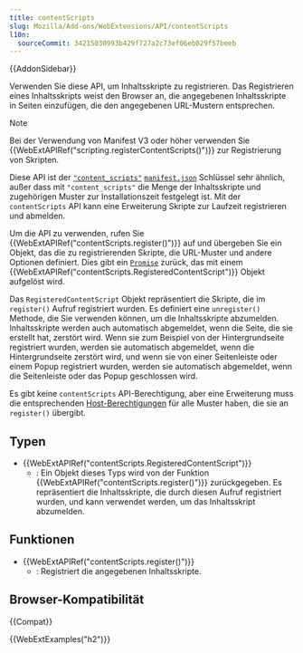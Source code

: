 ```yaml
---
title: contentScripts
slug: Mozilla/Add-ons/WebExtensions/API/contentScripts
l10n:
  sourceCommit: 34215030993b429f727a2c73ef06eb029f57beeb
---
```


{{AddonSidebar}}

Verwenden Sie diese API, um Inhaltsskripte zu registrieren. Das Registrieren eines Inhaltsskripts weist den Browser an, die angegebenen Inhaltsskripte in Seiten einzufügen, die den angegebenen URL-Mustern entsprechen.

> [!NOTE]
> Bei der Verwendung von Manifest V3 oder höher verwenden Sie {{WebExtAPIRef("scripting.registerContentScripts()")}} zur Registrierung von Skripten.

Diese API ist der [`"content_scripts"`](/de/docs/Mozilla/Add-ons/WebExtensions/manifest.json/content_scripts) [`manifest.json`](/de/docs/Mozilla/Add-ons/WebExtensions/manifest.json) Schlüssel sehr ähnlich, außer dass mit `"content_scripts"` die Menge der Inhaltsskripte und zugehörigen Muster zur Installationszeit festgelegt ist. Mit der `contentScripts` API kann eine Erweiterung Skripte zur Laufzeit registrieren und abmelden.

Um die API zu verwenden, rufen Sie {{WebExtAPIRef("contentScripts.register()")}} auf und übergeben Sie ein Objekt, das die zu registrierenden Skripte, die URL-Muster und andere Optionen definiert. Dies gibt ein [`Promise`](/de/docs/Web/JavaScript/Reference/Global_Objects/Promise) zurück, das mit einem {{WebExtAPIRef("contentScripts.RegisteredContentScript")}} Objekt aufgelöst wird.

Das `RegisteredContentScript` Objekt repräsentiert die Skripte, die im `register()` Aufruf registriert wurden. Es definiert eine `unregister()` Methode, die Sie verwenden können, um die Inhaltsskripte abzumelden. Inhaltsskripte werden auch automatisch abgemeldet, wenn die Seite, die sie erstellt hat, zerstört wird. Wenn sie zum Beispiel von der Hintergrundseite registriert wurden, werden sie automatisch abgemeldet, wenn die Hintergrundseite zerstört wird, und wenn sie von einer Seitenleiste oder einem Popup registriert wurden, werden sie automatisch abgemeldet, wenn die Seitenleiste oder das Popup geschlossen wird.

Es gibt keine `contentScripts` API-Berechtigung, aber eine Erweiterung muss die entsprechenden [Host-Berechtigungen](/de/docs/Mozilla/Add-ons/WebExtensions/manifest.json/permissions#host_permissions) für alle Muster haben, die sie an `register()` übergibt.

## Typen

- {{WebExtAPIRef("contentScripts.RegisteredContentScript")}}
  - : Ein Objekt dieses Typs wird von der Funktion {{WebExtAPIRef("contentScripts.register()")}} zurückgegeben. Es repräsentiert die Inhaltsskripte, die durch diesen Aufruf registriert wurden, und kann verwendet werden, um das Inhaltsskript abzumelden.

## Funktionen

- {{WebExtAPIRef("contentScripts.register()")}}
  - : Registriert die angegebenen Inhaltsskripte.

## Browser-Kompatibilität

{{Compat}}

{{WebExtExamples("h2")}}
